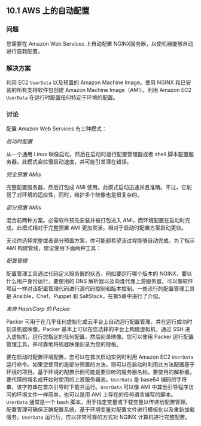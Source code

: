 ## 10.1 AWS 上的自动配置

### 问题

您需要在 Amazon Web Services 上自动配置 NGINX服务器，以使机器能够自动进行自我配置。

### 解决方案

利用 EC2 `UserData` 以及预置的 Amazon Machine Image。使用 NGINX 和已安装的所有支持软件包创建 Amazon Machine Image（AMI）。利用 Amazon EC2 `UserData` 在运行时配置任何特定于环境的配置。

### 讨论

配置 Amazon Web Services 有三种模式：

*启动时配置*

从一个通用 Linux 映像启动，然后在启动时运行配置管理器或者 shell 脚本配置服务器。此模式会拉慢启动速度，并可能引发潜在错误。

*完全预置 AMIs*

完整配置服务器，然后打包成 AMI 使用。此模式启动迅速并且准确。不过，它削弱了对环境的适应性，同时，维护多个映像也是很复杂的。

*部分预置 AMIs*

混合前两种方案。必需软件预先安装并被打包进入 AMI，而环境配置在启动时完成。此模式相对于完整预置 AMI 更加灵活，相对于启动时配置方案启动更快。

无论你选择完整或者部分预置方案，你可能都希望该过程能够自动完成。为了指示 AMI 构建管线，建议使用下面两种工具：

*配置管理*

配置管理工具通过代码定义服务器的状态，例如要运行哪个版本的 NGINX，要以什么用户身份运行，要使用的 DNS 解析器以及向谁代理上游服务器。可以像软件项目一样对该配置管理代码进行源代码控制和版本控制。一些流行的配置管理工具是 Ansible，Chef，Puppet 和 SaltStack，在第5章中进行了介绍。

*来自 HashiCorp 的 Packer*

Packer 可用于在几乎任何虚拟化或云平台上自动运行配置管理，并在运行成功时刻录机器映像。Packer 基本上可以在您选择的平台上构建虚拟机，通过 SSH 进入虚拟机，运行您指定的任何配置，然后刻录映像。您可以使用 Packer 运行配置管理工具，并可靠地将机器映像刻录为您的规格。

要在启动时配置环境配置，您可以在首次启动实例时利用 Amazon EC2 `UserData` 运行命令。如果您使用的是部分预置的方法，则可以在启动时利用此方法配置基于环境的项目。基于环境的配置示例可能是要侦听的服务器名称，要使用的解析器，要代理的域名或开始时使用的上游服务器池。`UserData` 是 base64 编码的字符串，该字符串在首次引导时下载并运行。`UserData` 可以像 AMI 中其他引导程序访问的环境文件一样简单，也可以是用 AMI 上存在的任何语言编写的脚本。`UserData` 通常是一个 bash 脚本，用于指定变量或下载变量以传递给配置管理。配置管理可确保正确配置系统，基于环境变量对配置文件进行模板化以及重新加载服务。`UserData` 运行后，应以非常可靠的方式对 NGINX 计算机进行完整配置。

